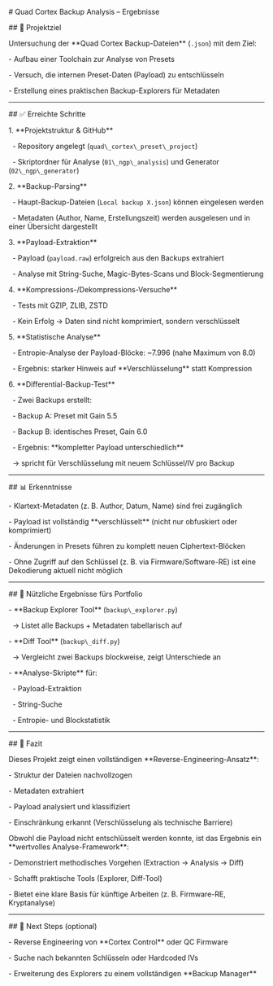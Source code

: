 \# Quad Cortex Backup Analysis – Ergebnisse



\## 🎯 Projektziel

Untersuchung der \*\*Quad Cortex Backup-Dateien\*\* (`.json`) mit dem Ziel:

\- Aufbau einer Toolchain zur Analyse von Presets

\- Versuch, die internen Preset-Daten (Payload) zu entschlüsseln

\- Erstellung eines praktischen Backup-Explorers für Metadaten



---



\## ✅ Erreichte Schritte



1\. \*\*Projektstruktur \& GitHub\*\*

&nbsp;  - Repository angelegt (`quad\_cortex\_preset\_project`)

&nbsp;  - Skriptordner für Analyse (`01\_ngp\_analysis`) und Generator (`02\_ngp\_generator`)



2\. \*\*Backup-Parsing\*\*

&nbsp;  - Haupt-Backup-Dateien (`Local backup X.json`) können eingelesen werden

&nbsp;  - Metadaten (Author, Name, Erstellungszeit) werden ausgelesen und in einer Übersicht dargestellt



3\. \*\*Payload-Extraktion\*\*

&nbsp;  - Payload (`payload.raw`) erfolgreich aus den Backups extrahiert

&nbsp;  - Analyse mit String-Suche, Magic-Bytes-Scans und Block-Segmentierung



4\. \*\*Kompressions-/Dekompressions-Versuche\*\*

&nbsp;  - Tests mit GZIP, ZLIB, ZSTD

&nbsp;  - Kein Erfolg → Daten sind nicht komprimiert, sondern verschlüsselt



5\. \*\*Statistische Analyse\*\*

&nbsp;  - Entropie-Analyse der Payload-Blöcke: ~7.996 (nahe Maximum von 8.0)

&nbsp;  - Ergebnis: starker Hinweis auf \*\*Verschlüsselung\*\* statt Kompression



6\. \*\*Differential-Backup-Test\*\*

&nbsp;  - Zwei Backups erstellt:

&nbsp;    - Backup A: Preset mit Gain 5.5

&nbsp;    - Backup B: identisches Preset, Gain 6.0

&nbsp;  - Ergebnis: \*\*kompletter Payload unterschiedlich\*\*  

&nbsp;    → spricht für Verschlüsselung mit neuem Schlüssel/IV pro Backup



---



\## 📊 Erkenntnisse



\- Klartext-Metadaten (z. B. Author, Datum, Name) sind frei zugänglich

\- Payload ist vollständig \*\*verschlüsselt\*\* (nicht nur obfuskiert oder komprimiert)

\- Änderungen in Presets führen zu komplett neuen Ciphertext-Blöcken

\- Ohne Zugriff auf den Schlüssel (z. B. via Firmware/Software-RE) ist eine Dekodierung aktuell nicht möglich



---



\## 🚀 Nützliche Ergebnisse fürs Portfolio



\- \*\*Backup Explorer Tool\*\* (`backup\_explorer.py`)  

&nbsp; → Listet alle Backups + Metadaten tabellarisch auf

\- \*\*Diff Tool\*\* (`backup\_diff.py`)  

&nbsp; → Vergleicht zwei Backups blockweise, zeigt Unterschiede an

\- \*\*Analyse-Skripte\*\* für:

&nbsp; - Payload-Extraktion

&nbsp; - String-Suche

&nbsp; - Entropie- und Blockstatistik



---



\## 📌 Fazit



Dieses Projekt zeigt einen vollständigen \*\*Reverse-Engineering-Ansatz\*\*:

\- Struktur der Dateien nachvollzogen

\- Metadaten extrahiert

\- Payload analysiert und klassifiziert

\- Einschränkung erkannt (Verschlüsselung als technische Barriere)



Obwohl die Payload nicht entschlüsselt werden konnte, ist das Ergebnis ein \*\*wertvolles Analyse-Framework\*\*:

\- Demonstriert methodisches Vorgehen (Extraction → Analysis → Diff)

\- Schafft praktische Tools (Explorer, Diff-Tool)

\- Bietet eine klare Basis für künftige Arbeiten (z. B. Firmware-RE, Kryptanalyse)



---



\## 🔮 Next Steps (optional)



\- Reverse Engineering von \*\*Cortex Control\*\* oder QC Firmware

\- Suche nach bekannten Schlüsseln oder Hardcoded IVs

\- Erweiterung des Explorers zu einem vollständigen \*\*Backup Manager\*\*



